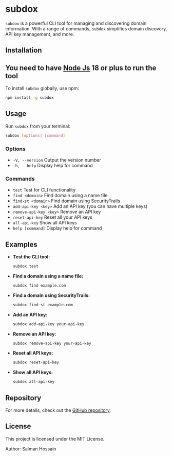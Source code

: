 

# subdox

`subdox` is a powerful CLI tool for managing and discovering domain information. With a range of commands, `subdox` simplifies domain discovery, API key management, and more.

## Installation
## You need to have [Node Js](https://nodejs.org/en) 18 or plus to run the tool

To install `subdox` globally, use npm:

```bash
npm install -g subdox
```

## Usage

Run `subdox` from your terminal:

```bash
subdox [options] [command]
```

### Options

- `-V, --version`        Output the version number
- `-h, --help`           Display help for command

### Commands

- `test`                  Test for CLI functionality
- `find <domain>`         Find domain using a name file
- `find-st <domain>`      Find domain using SecurityTrails
- `add-api-key <key>`     Add an API key (you can have multiple keys)
- `remove-api-key <key>`  Remove an API key
- `reset-api-key`         Reset all your API keys
- `all-api-key`           Show all API keys
- `help [command]`        Display help for command

## Examples

- **Test the CLI tool:**

  ```bash
  subdox test
  ```

- **Find a domain using a name file:**

  ```bash
  subdox find example.com
  ```

- **Find a domain using SecurityTrails:**

  ```bash
  subdox find-st example.com
  ```

- **Add an API key:**

  ```bash
  subdox add-api-key your-api-key
  ```

- **Remove an API key:**

  ```bash
  subdox remove-api-key your-api-key
  ```

- **Reset all API keys:**

  ```bash
  subdox reset-api-key
  ```

- **Show all API keys:**

  ```bash
  subdox all-api-key
  ```

## Repository

For more details, check out the [GitHub repository](https://github.com/ocircleo/subdox).

## License

This project is licensed under the MIT License.

Author: Salman Hossain
